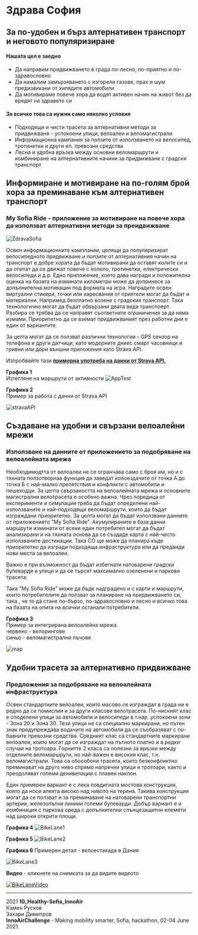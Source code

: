 # Здрава София

## За по-удобен и бърз алтернативен транспорт и неговото популяризиране

#### Нашата цел е заедно
- Да направим придвижването в града по-лесно, по-приятно и по-здравословно
- Да намалим замързяването с изгорели газове, прах и шум предизвикани от хилядите автомобили
- Да мотивираме повече хора да водят активен начин на живот без да вредят на здравето си

#### За всичко това са нужни само няколко условия
- Подходящи и чисти трасета за алтернативни методи за придвижване - успокоени улици, велоалеи и веломагистрали
- Информационна кампания за ползите от използването на велосипед, тротинетки и други ел. превозни средства
- Лесна и удобна връзка между основни веломаршрути и комбиниране на алтернативните начини за придвижване с градски транспорт

## Информиране и мотивиране на по-голям брой хора за преминаване към алтернативен транспорт
### **My Sofia Ride** - приложение за мотивиране на повече хора да използват алтернативни методи за преидвижване

![ZdravaSofia](https://raw.githubusercontent.com/Healthy-Sofia/10_Healthy-Sofia_InnoAir/main/assets/SofiaRide.jpg "bike logo")

Освен информационните камплании, целящи да популяризират велосипедното придвижване и ползите от алтернативния начин на транспорт е добре хората да бъдат мотивирани да оставят колите си и да опитат да се движат повече с колело, тротинетки, електрически велосипеди и д.р. 
Едно приложение, което дава награди и положителна оценка на базата на изминати километри може да допринесе за допълнителна мотивация под формата на игра.
Наградите освен виртуални стикери, точки или харесвания от приятели могат да бъдат и материални. Напримед безплатно возене с градския транспорт. Така технологично могат да бъдат обвързани двата вида транспоерт. Разбира се трябва да се направят съответните ограничения за да няма измами. Приоритетно да се вземат придвижваният през работни дни е един от вариантите.

За целта могат да се ползват различни технологии - GPS сензор на телефона и други датчици, като модерните дниес смарт часовници и гривни или дори външни приложения като Strava API.

Изпробвайте тази **[примерна употреба на данни от Strava API.](https://healthy-sofia.github.io/)**

**Графика 1**  
Изтегляне на маршрути от активности
![AppTest](https://raw.githubusercontent.com/Healthy-Sofia/10_Healthy-Sofia_InnoAir/main/assets/apptest.png "routes")

**Графика 2**   
Пример за работа с данни от Strava API  

![stravaAPI](https://developers.strava.com/images/getting-started-5.png "stravaAPI")

## Създаване на удобни и свързани велоалейни мрежи
### Използване на данните от приложението за подобряване на велоалейната мрежа

Необходимодтта от велоалеи не се огранчава само с броя им, но и с тяхната ползотворнаа функция да заведат колоездачите от точка А до точка Б с най-малко препятствия и конфликти с автомобили и пешеходци. За целта свързаността на велоалейната мрежа и основните магистрални велотрасета е особено важна. Чрез поредица от експерименти и симулации тряба да бъдат определени най-използваните и най-подходящи веломаршрути, които да бъдат изграждани приоритетно. За целта могат да бъдат използвани данните от приложението "My Sofia Ride". Акумулираните в база данни маршрути изминати от всеки един потребител могат да бъдат анализирани и на тяхната основа да се създаде карта с най-често използваните дестинации. Така СО ще може да планира къде приоритетно да изгради подходяща инфраструктура или да предвиди нови места за велоалеи.

Важно е при възможност да бъдат избегнати натоварени градски булеварди и улици и да се търсят максимално озеленени и паркови трасета.

Така "My Sofia Ride" може да бъде надградено и с карти и маршрути, които потребителите да ползват за планиране на придвижването си, така , че то да стане по-бързо, по-здравословно и лесно и всичко това на базата на опита на всички останали потребители.

**Графика 3**  
Пример за интегрирана велоалейна мрежа.   
червено - велорингове  
синьо - веломагистрални лъчове

![map](https://raw.githubusercontent.com/Healthy-Sofia/10_Healthy-Sofia_InnoAir/main/assets/map.JPG "map")

## Удобни трасета за алтернативно придвижване
### Предложения за подобряване на велоалейната инфраструктура

Освен стандартните велоалеи, които масово се изграждат в града ни е редно да се помислии и за други класове велотрасета. 
По-ниският клас е споделени улици за автомобили и велосипеди в т.нар. успокоени зони - Зона 20 и Зона 30. Тези улици не са специално маркирани, но пътен знак предупреждава водачите на автомобили да се съобразяват с по-бавните превозни средства.
Средният клас са стандартните маркирани велоалеи, които могат да се изграждат на пътното платно и в редки случаи на тротоара. 
Горнитте 2 класа са полезни за връзки между отделните веломаршрути, но най-важен е високия клас, т.н. веломагистрали. Това са обособени трасета, които безконфликтно преминават на друго ниво спрямо напречни улици и тротоари, както и преодоляват големи денивелации с плавен наклон.

Един примерен вариант е с лека повдигната мостова  конструкция, която да носи алеята високо над нивото на терена. Такива конструкции могат да се ползват и за преминаване на натоварени транспортни артерии, железопътни линиии големи булеварди. Добър вариант е и комбинация с паркова среда с допълнителни слънцезащитни елемети над широки открити площи. 

**Графика 4**
![BikeLane1](https://raw.githubusercontent.com/Healthy-Sofia/10_Healthy-Sofia_InnoAir/main/assets/img2.png "bikeLane1")

**Графика 5**
![BikeLane2](https://raw.githubusercontent.com/Healthy-Sofia/10_Healthy-Sofia_InnoAir/main/assets/img1.png "bikeLane2")

**Графика 6**
Примерен детал - велоестакада в Дания

![BikeLane3](https://raw.githubusercontent.com/Healthy-Sofia/10_Healthy-Sofia_InnoAir/main/assets/detail.jpg "detail")

**Видео** - кликнете на снимката за да видите видеото

[![BikeLaneVideo](http://img.youtube.com/vi/fk01GdpmjZE/0.jpg)](http://www.youtube.com/watch?v=fk01GdpmjZE)

---------
2021 
**10_Healthy-Sofia_InnoAir**  
Камен Русков  
Захари Димитров  
**InnoAirChallenge** - Making mobility smarter, Sofia, hackathon, 02-04 June 2021.

